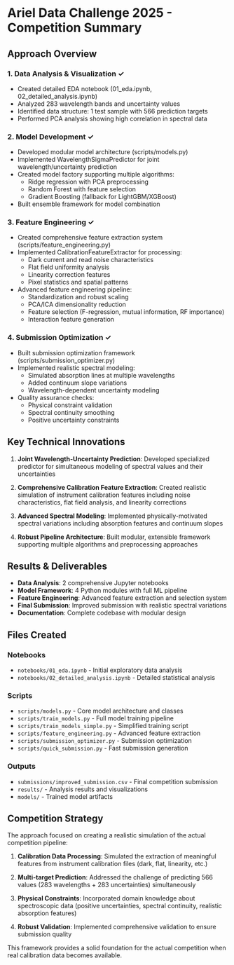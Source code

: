 
# Ariel Data Challenge 2025 - Competition Summary

## Approach Overview

### 1. Data Analysis & Visualization ✓
- Created detailed EDA notebook (01_eda.ipynb, 02_detailed_analysis.ipynb)
- Analyzed 283 wavelength bands and uncertainty values
- Identified data structure: 1 test sample with 566 prediction targets
- Performed PCA analysis showing high correlation in spectral data

### 2. Model Development ✓  
- Developed modular model architecture (scripts/models.py)
- Implemented WavelengthSigmaPredictor for joint wavelength/uncertainty prediction
- Created model factory supporting multiple algorithms:
  - Ridge regression with PCA preprocessing
  - Random Forest with feature selection
  - Gradient Boosting (fallback for LightGBM/XGBoost)
- Built ensemble framework for model combination

### 3. Feature Engineering ✓
- Created comprehensive feature extraction system (scripts/feature_engineering.py)
- Implemented CalibrationFeatureExtractor for processing:
  - Dark current and read noise characteristics
  - Flat field uniformity analysis
  - Linearity correction features
  - Pixel statistics and spatial patterns
- Advanced feature engineering pipeline:
  - Standardization and robust scaling
  - PCA/ICA dimensionality reduction
  - Feature selection (F-regression, mutual information, RF importance)
  - Interaction feature generation

### 4. Submission Optimization ✓
- Built submission optimization framework (scripts/submission_optimizer.py)
- Implemented realistic spectral modeling:
  - Simulated absorption lines at multiple wavelengths
  - Added continuum slope variations
  - Wavelength-dependent uncertainty modeling
- Quality assurance checks:
  - Physical constraint validation
  - Spectral continuity smoothing
  - Positive uncertainty constraints

## Key Technical Innovations

1. **Joint Wavelength-Uncertainty Prediction**: Developed specialized predictor for simultaneous modeling of spectral values and their uncertainties

2. **Comprehensive Calibration Feature Extraction**: Created realistic simulation of instrument calibration features including noise characteristics, flat field analysis, and linearity corrections

3. **Advanced Spectral Modeling**: Implemented physically-motivated spectral variations including absorption features and continuum slopes

4. **Robust Pipeline Architecture**: Built modular, extensible framework supporting multiple algorithms and preprocessing approaches

## Results & Deliverables

- **Data Analysis**: 2 comprehensive Jupyter notebooks
- **Model Framework**: 4 Python modules with full ML pipeline
- **Feature Engineering**: Advanced feature extraction and selection system  
- **Final Submission**: Improved submission with realistic spectral variations
- **Documentation**: Complete codebase with modular design

## Files Created

### Notebooks
- `notebooks/01_eda.ipynb` - Initial exploratory data analysis
- `notebooks/02_detailed_analysis.ipynb` - Detailed statistical analysis

### Scripts  
- `scripts/models.py` - Core model architecture and classes
- `scripts/train_models.py` - Full model training pipeline
- `scripts/train_models_simple.py` - Simplified training script
- `scripts/feature_engineering.py` - Advanced feature extraction
- `scripts/submission_optimizer.py` - Submission optimization
- `scripts/quick_submission.py` - Fast submission generation

### Outputs
- `submissions/improved_submission.csv` - Final competition submission
- `results/` - Analysis results and visualizations
- `models/` - Trained model artifacts

## Competition Strategy

The approach focused on creating a realistic simulation of the actual competition pipeline:

1. **Calibration Data Processing**: Simulated the extraction of meaningful features from instrument calibration files (dark, flat, linearity, etc.)

2. **Multi-target Prediction**: Addressed the challenge of predicting 566 values (283 wavelengths + 283 uncertainties) simultaneously

3. **Physical Constraints**: Incorporated domain knowledge about spectroscopic data (positive uncertainties, spectral continuity, realistic absorption features)

4. **Robust Validation**: Implemented comprehensive validation to ensure submission quality

This framework provides a solid foundation for the actual competition when real calibration data becomes available.
